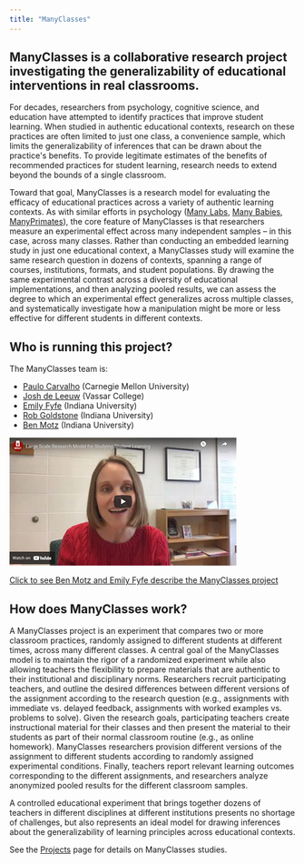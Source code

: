 ```yaml
---
title: "ManyClasses"
---
```


## **ManyClasses** is a collaborative research project investigating the generalizability of educational interventions in real classrooms.

For decades, researchers from psychology, cognitive science, and education have attempted to identify practices that improve student learning.  When studied in authentic educational contexts, research on these practices are often limited to just one class, a convenience sample, which limits the generalizability of inferences that can be drawn about the practice's benefits.  To provide legitimate estimates of the benefits of recommended practices for student learning, research needs to extend beyond the bounds of a single classroom.

Toward that goal, ManyClasses is a research model for evaluating the efficacy of educational practices across a variety of authentic learning contexts. As with similar efforts in psychology ([Many Labs](https://osf.io/89vqh/), [Many Babies](https://manybabies.github.io/), [ManyPrimates](https://manyprimates.github.io/)), the core feature of ManyClasses is that researchers measure an experimental effect across many independent samples – in this case, across many classes. Rather than conducting an embedded learning study in just one educational context, a ManyClasses study will examine the same research question in dozens of contexts, spanning a range of courses, institutions, formats, and student populations. By drawing the same experimental contrast across a diversity of educational implementations, and then analyzing pooled results, we can assess the degree to which an experimental effect generalizes across multiple classes, and systematically investigate how a manipulation might be more or less effective for different students in different contexts.

## Who is running this project?

The ManyClasses team is: 

* [Paulo Carvalho](https://sites.google.com/view/paulocarvalho) (Carnegie Mellon University)
* [Josh de Leeuw](https://www.vassar.edu/faculty/jdeleeuw/) (Vassar College)
* [Emily Fyfe](https://psych.indiana.edu/directory/faculty/fyfe-emily.html) (Indiana University)
* [Rob Goldstone](https://psych.indiana.edu/directory/faculty/goldstone-robert.html) (Indiana University)
* [Ben Motz](https://motzweb.sitehost.iu.edu/) (Indiana University)

[![YouTube ManyClasses Explainer](https://github.com/ManyClasses/manyclasses.org/raw/master/static/img/youtube_thumbnail.png?raw=true)](https://www.youtube.com/watch?v=mmrjVNXlrt4)

[Click to see Ben Motz and Emily Fyfe describe the ManyClasses project](https://www.youtube.com/watch?v=mmrjVNXlrt4)

## How does ManyClasses work?

A ManyClasses project is an experiment that compares two or more classroom practices, randomly assigned to different students at different times, across many different classes. A central goal of the ManyClasses model is to maintain the rigor of a randomized experiment while also allowing teachers the flexibility to prepare materials that are authentic to their institutional and disciplinary norms. Researchers recruit participating teachers, and outline the desired differences between different versions of the assignment according to the research question (e.g., assignments with immediate vs. delayed feedback, assignments with worked examples vs. problems to solve). Given the research goals, participating teachers create instructional material for their classes and then present the material to their students as part of their normal classroom routine (e.g., as online homework).  ManyClasses researchers provision different versions of the assignment to different students according to randomly assigned experimental conditions.  Finally, teachers report relevant learning outcomes corresponding to the different assignments, and researchers analyze anonymized pooled results for the different classroom samples.

A controlled educational experiment that brings together dozens of teachers in different disciplines at different institutions presents no shortage of challenges, but also represents an ideal model for drawing inferences about the generalizability of learning principles across educational contexts.

See the [Projects](https://www.manyclasses.org/projects/) page for details on ManyClasses studies.
